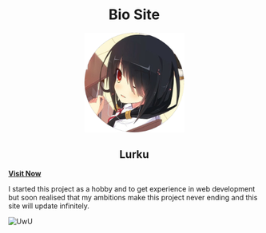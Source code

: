 <h1 align="center">Bio Site</h1>

<p align="center">
    <img src="assets/Avatar.png" alt="UwU" alt="drawing" width="200" />
</p>

<h2 align="center">Lurku</h2>

**<a align="center" href="https://lurker.netlify.app">Visit Now</a>**


I started this project as a hobby and to get experience in web development but soon realised that my ambitions make this project never ending and this site will update infinitely.

![UwU](https://media.tenor.com/I7oUW7ifma8AAAAC/dancing.gif)